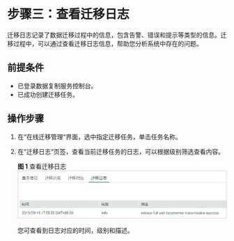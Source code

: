 # 步骤三：查看迁移日志<a name="drs_02_0005"></a>

迁移日志记录了数据迁移过程中的信息，包含告警、错误和提示等类型的信息。迁移过程中，可以通过查看迁移日志信息，帮助您分析系统中存在的问题。

## 前提条件<a name="section16256919193311"></a>

-   已登录数据复制服务控制台。
-   已成功创建迁移任务。

## 操作步骤<a name="section59386647165940"></a>

1.  在“在线迁移管理“界面，选中指定迁移任务，单击任务名称。
2.  在“迁移日志“页签，查看当前迁移任务的日志，可以根据级别筛选查看内容。

    **图 1**  查看迁移日志<a name="fig6294656711835"></a>  
    ![](figures/查看迁移日志.png "查看迁移日志")

    您可查看到日志对应的时间，级别和描述。


